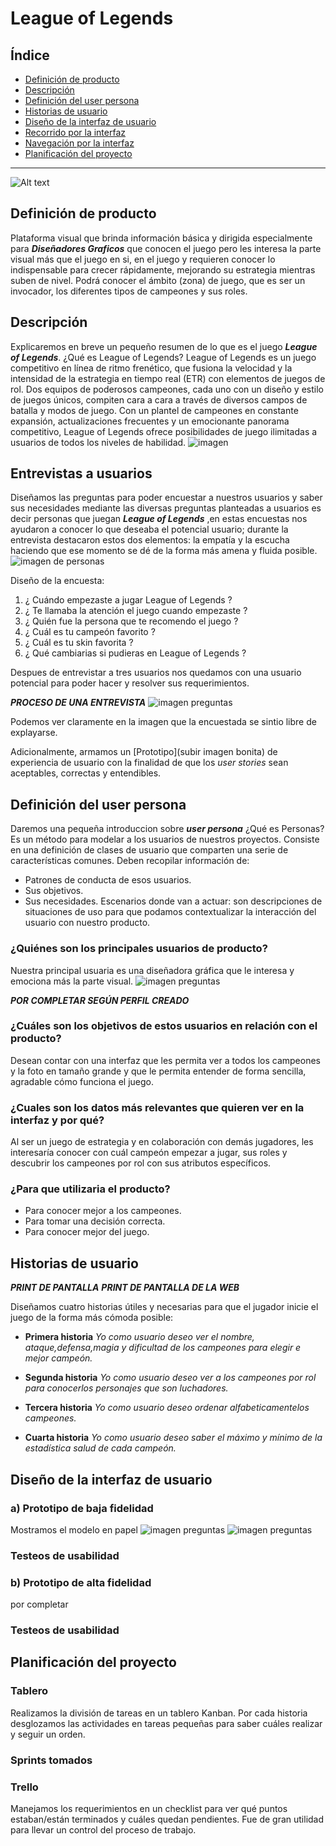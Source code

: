 
# League of Legends 

## Índice
* [Definición de producto](#definición-del-producto)
* [Descripción](#resumen-del-proyecto)
* [Definición del user persona](#definición-del-user-persona)
* [Historias de usuario](#historias-de-usuario)
* [Diseño de la interfaz de usuario](#diseño-de-la-interfaz-de-usuario)
* [Recorrido por la interfaz](#recorrido-por-la-intefaz)
* [Navegación por la interfaz](#navegación-por-la-intefaz)
* [Planificación del proyecto](#planificación-del-proyecto)

***
![Alt text](https://www.dafont.com/forum/attach/orig/4/8/48913.png "Title")
## Definición de producto

Plataforma visual que brinda información básica y dirigida especialmente para **_Diseñadores Graficos_** que conocen el juego pero les interesa la parte visual más que el juego en si, en el juego y requieren conocer lo indispensable para crecer rápidamente, mejorando su estrategia mientras suben de nivel. Podrá conocer el ámbito (zona) de juego, que es ser un invocador, los diferentes tipos de campeones y sus roles.

## Descripción

Explicaremos en breve un pequeño resumen de lo que es el juego **_League of Legends_**.
¿Qué es League of Legends?
League of Legends es un juego competitivo en línea de ritmo frenético, que fusiona la velocidad y la intensidad de la estrategia en tiempo real (ETR) con elementos de juegos de rol. Dos equipos de poderosos campeones, cada uno con un diseño y estilo de juegos únicos, compiten cara a cara a través de diversos campos de batalla y modos de juego. Con un plantel de campeones en constante expansión, actualizaciones frecuentes y un emocionante panorama competitivo, League of Legends ofrece posibilidades de juego ilimitadas a usuarios de todos los niveles de habilidad.
![imagen](https://vignette.wikia.nocookie.net/leagueoflegends/images/4/4f/Nidalee_0.jpg/revision/latest/scale-to-width-down/640?cb=20150211233847&path-prefix=es)

## Entrevistas a usuarios

Diseñamos las preguntas para poder encuestar a nuestros usuarios y saber sus necesidades mediante las diversas preguntas planteadas a usuarios es decir personas que juegan **_League of Legends_** ,en estas encuestas nos ayudaron a conocer lo que deseaba el potencial usuario; durante la entrevista destacaron estos dos elementos: la empatía y la escucha haciendo que ese momento se dé de la forma más amena y fluida posible.
![imagen de personas](https://i.ytimg.com/vi/ill55H0QL7M/hqdefault.jpg)

Diseño de la encuesta:

1. ¿ Cuándo empezaste a jugar League of Legends ?
2. ¿ Te llamaba la atención el juego cuando empezaste ?
3. ¿ Quién fue la persona que te recomendo el juego ?
4. ¿ Cuál es tu campeón favorito ?
5. ¿ Cuál es tu skin favorita ?
6. ¿ Qué cambiarias si pudieras en League of Legends ?


Despues de entrevistar a tres usuarios nos quedamos con una usuario potencial para poder hacer y resolver sus requerimientos.

**_PROCESO DE UNA ENTREVISTA_**
![imagen preguntas](https://static.platzi.com/blog/uploads/2016/04/procesoUX-imagencomplementaria.png)

Podemos ver claramente en la imagen que la encuestada se sintio libre de explayarse.

Adicionalmente, armamos un [Prototipo](subir imagen bonita) de experiencia de usuario con la finalidad de que los _user stories_ sean aceptables, correctas y entendibles.

## Definición del user persona

Daremos una pequeña introduccion sobre **_user persona_**
¿Qué es Personas?
Es un método para modelar a los usuarios de nuestros proyectos. Consiste en una definición de clases de usuario que comparten una serie de características comunes. Deben recopilar información de:

- Patrones de conducta de esos usuarios.
- Sus objetivos.
- Sus necesidades.
Escenarios donde van a actuar: son descripciones de situaciones de uso para que podamos contextualizar la interacción del usuario con nuestro producto.

### ¿Quiénes son los principales usuarios de producto?
Nuestra principal usuaria es una diseñadora gráfica que le interesa y emociona más la parte visual.
![imagen preguntas](https://drive.google.com/drive/folders/1IoPAkLwNCDTGoXHTEDypxJ7xYEaWw6yw)

 **_POR COMPLETAR SEGÚN PERFIL CREADO_** 

### ¿Cuáles son los objetivos de estos usuarios en relación con el producto?
Desean contar con una interfaz que les permita ver a todos los campeones y la foto en tamaño grande y que le permita entender de forma sencilla, agradable cómo funciona el juego.
### ¿Cuales son los datos más relevantes que quieren ver en la interfaz y por qué?
Al ser un juego de estrategia y en colaboración con demás jugadores, les interesaría conocer con cuál campeón empezar a jugar, sus roles y descubrir los campeones por rol con sus atributos específicos. 
### ¿Para que utilizaria el producto?
- Para conocer mejor a los campeones.
- Para tomar una decisión correcta.
- Para conocer mejor del juego.

## Historias de usuario

**_PRINT DE PANTALLA_**
**_PRINT DE PANTALLA DE LA WEB_**

Diseñamos cuatro historias útiles y necesarias para que el jugador inicie el juego de la forma más cómoda posible:

* **Primera historia**
_Yo como usuario deseo ver el nombre, ataque,defensa,magia y dificultad de los campeones para elegir e mejor campeón._
* **Segunda historia**
_Yo como usuario deseo ver a los campeones por rol para conocerlos personajes que son luchadores._

* **Tercera historia**
_Yo como usuario deseo ordenar alfabeticamentelos campeones._

* **Cuarta historia**
_Yo como usuario deseo saber el máximo y mínimo de la estadística salud de cada campeón._
## Diseño de la interfaz de usuario

### **a) Prototipo de baja fidelidad**
Mostramos el modelo en papel
![imagen preguntas](https://i.ibb.co/zQFKZyp/Whats-App-Image-2019-01-07-at-7-46-18-AM.jpg)
![imagen preguntas](https://i.ibb.co/M1cJf7h/Whats-App-Image-2019-01-07-at-7-46-12-AM-1.jpg)
### Testeos de usabilidad
### **b) Prototipo de alta fidelidad**
por completar
### Testeos de usabilidad

## Planificación del proyecto

### Tablero
Realizamos la división de tareas en un tablero Kanban. Por cada historia desglozamos las actividades en tareas pequeñas para saber cuáles realizar y seguir un orden.
### Sprints tomados
### Trello
Manejamos los requerimientos en un checklist para ver qué puntos estaban/están terminados y cuáles quedan pendientes. Fue de gran utilidad para llevar un control del proceso de trabajo.
